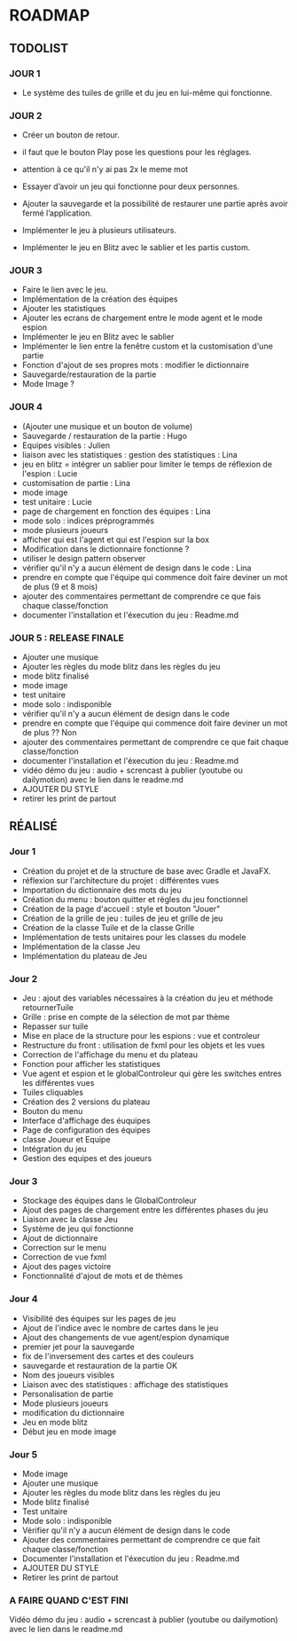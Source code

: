 # ROADMAP 

## TODOLIST

### JOUR 1

- Le système des tuiles de grille et du jeu en lui-même qui fonctionne.

### JOUR 2

- Créer un bouton de retour.
- il faut que le bouton Play pose les questions pour les réglages.

- attention à ce qu'il n'y ai pas 2x le meme mot
- Essayer d’avoir un jeu qui fonctionne pour deux personnes.
- Ajouter la sauvegarde et la possibilité de restaurer une partie après avoir fermé l’application.
- Implémenter le jeu à plusieurs utilisateurs.
- Implémenter le jeu en Blitz avec le sablier et les partis custom.

### JOUR 3

- Faire le lien avec le jeu.
- Implémentation de la création des équipes
- Ajouter les statistiques
- Ajouter les ecrans de chargement entre le mode agent et le mode espion
- Implémenter le jeu en Blitz avec le sablier
- Implémenter le lien entre la fenêtre custom et la customisation d'une partie
- Fonction d'ajout de ses propres mots : modifier le dictionnaire
- Sauvegarde/restauration de la partie
- Mode Image ?

### JOUR 4

- (Ajouter une musique et un bouton de volume)
- Sauvegarde / restauration de la partie : Hugo
- Equipes visibles : Julien
- liaison avec les statistiques : gestion des statistiques : Lina
- jeu en blitz = intégrer un sablier pour limiter le temps de réflexion de l'espion : Lucie
- customisation de partie : Lina
- mode image
- test unitaire : Lucie
- page de chargement en fonction des équipes : Lina
- mode solo : indices préprogrammés
- mode plusieurs joueurs
- afficher qui est l'agent et qui est l'espion sur la box 
- Modification dans le dictionnaire fonctionne ?
- utiliser le design pattern observer
- vérifier qu'il n'y a aucun élément de design dans le code : Lina
- prendre en compte que l'équipe qui commence doit faire deviner un mot de plus (9 et 8 mois)
- ajouter des commentaires permettant de comprendre ce que fais chaque classe/fonction
- documenter l'installation et l'éxecution du jeu : Readme.md

### JOUR 5 : RELEASE FINALE
- Ajouter une musique
- Ajouter les règles du mode blitz dans les règles du jeu
- mode blitz finalisé
- mode image
- test unitaire
- mode solo : indisponible
- vérifier qu'il n'y a aucun élément de design dans le code
- prendre en compte que l'équipe qui commence doit faire deviner un mot de plus ?? Non
- ajouter des commentaires permettant de comprendre ce que fait chaque classe/fonction  
- documenter l'installation et l'éxecution du jeu : Readme.md
- vidéo démo du jeu : audio + screncast à publier (youtube ou dailymotion) avec le lien dans le readme.md
- AJOUTER DU STYLE
- retirer les print de partout

## RÉALISÉ

### Jour 1
- Création du projet et de la structure de base avec Gradle et JavaFX.
- réflexion sur l'architecture du projet : différentes vues
- Importation du dictionnaire des mots du jeu
- Création du menu : bouton quitter et règles du jeu fonctionnel
- Création de la page d'accueil : style et bouton "Jouer"
- Création de la grille de jeu : tuiles de jeu et grille de jeu
- Création de la classe Tuile et de la classe Grille
- Implémentation de tests unitaires pour les classes du modele
- Implémentation de la classe Jeu
- Implémentation du plateau de Jeu

### Jour 2
- Jeu : ajout des variables nécessaires à la création du jeu et méthode retournerTuile
- Grille : prise en compte de la sélection de mot par thème
- Repasser sur tuile
- Mise en place de la structure pour les espions : vue et controleur
- Restructure du front : utilisation de fxml pour les objets et les vues
- Correction de l'affichage du menu et du plateau
- Fonction pour afficher les statistiques
- Vue agent et espion et le globalControleur qui gère les switches entres les différentes vues
- Tuiles cliquables
- Création des 2 versions du plateau
- Bouton du menu
- Interface d'affichage des éuquipes
- Page de configuration des équipes
- classe Joueur et Equipe
- Intégration du jeu
- Gestion des equipes et des joueurs

### Jour 3
- Stockage des équipes dans le GlobalControleur
- Ajout des pages de chargement entre les différentes phases du jeu
- Liaison avec la classe Jeu
- Système de jeu qui fonctionne
- Ajout de dictionnaire
- Correction sur le menu
- Correction de vue fxml
- Ajout des pages victoire
- Fonctionnalité d'ajout de mots et de thèmes 

### Jour 4
- Visibilité des équipes sur les pages de jeu
- Ajout de l'indice avec le nombre de cartes dans le jeu
- Ajout des changements de vue agent/espion dynamique 
- premier jet pour la sauvegarde
- fix de l'inversement des cartes et des couleurs
- sauvegarde et restauration de la partie OK
- Nom des joueurs visibles
- Liaison avec des statistiques : affichage des statistiques
- Personalisation de partie
- Mode plusieurs joueurs
- modification du dictionnaire
- Jeu en mode blitz
- Début jeu en mode image

### Jour 5
- Mode image
- Ajouter une musique
- Ajouter les règles du mode blitz dans les règles du jeu
- Mode blitz finalisé
- Test unitaire
- Mode solo : indisponible
- Vérifier qu'il n'y a aucun élément de design dans le code
- Ajouter des commentaires permettant de comprendre ce que fait chaque classe/fonction
- Documenter l'installation et l'éxecution du jeu : Readme.md
- AJOUTER DU STYLE
- Retirer les print de partout

### A FAIRE QUAND C'EST FINI
Vidéo démo du jeu : audio + screncast à publier (youtube ou dailymotion) avec le lien dans le readme.md